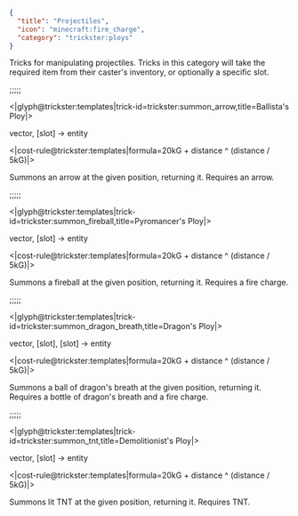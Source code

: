 ```json
{
  "title": "Projectiles",
  "icon": "minecraft:fire_charge",
  "category": "trickster:ploys"
}
```

Tricks for manipulating projectiles. Tricks in this category will take the required item from their caster's inventory, 
or optionally a specific slot.

;;;;;

<|glyph@trickster:templates|trick-id=trickster:summon_arrow,title=Ballista's Ploy|>

vector, [slot] -> entity

<|cost-rule@trickster:templates|formula=20kG + distance ^ (distance / 5kG)|>

Summons an arrow at the given position, returning it. 
Requires an arrow.

;;;;;

<|glyph@trickster:templates|trick-id=trickster:summon_fireball,title=Pyromancer's Ploy|>

vector, [slot] -> entity

<|cost-rule@trickster:templates|formula=20kG + distance ^ (distance / 5kG)|>

Summons a fireball at the given position, returning it. 
Requires a fire charge.

;;;;;

<|glyph@trickster:templates|trick-id=trickster:summon_dragon_breath,title=Dragon's Ploy|>

vector, [slot], [slot] -> entity

<|cost-rule@trickster:templates|formula=20kG + distance ^ (distance / 5kG)|>

Summons a ball of dragon's breath at the given position, returning it. 
Requires a bottle of dragon's breath and a fire charge.

;;;;;

<|glyph@trickster:templates|trick-id=trickster:summon_tnt,title=Demolitionist's Ploy|>

vector, [slot] -> entity

<|cost-rule@trickster:templates|formula=20kG + distance ^ (distance / 5kG)|>

Summons lit TNT at the given position, returning it.
Requires TNT.
